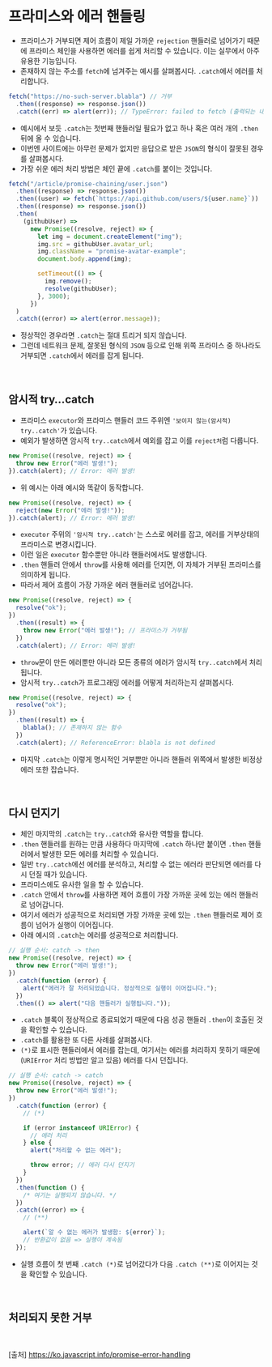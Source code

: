 # 프라미스와 에러 핸들링

- 프라미스가 거부되면 제어 흐름이 제일 가까운 `rejection` 핸들러로 넘어가기 때문에 프라미스 체인을 사용하면 에러를 쉽게 처리할 수 있습니다. 이는 실무에서 아주 유용한 기능입니다.
- 존재하지 않는 주소를 `fetch`에 넘겨주는 예시를 살펴봅시다. `.catch`에서 에러를 처리합니다.

```js
fetch("https://no-such-server.blabla") // 거부
  .then((response) => response.json())
  .catch((err) => alert(err)); // TypeError: failed to fetch (출력되는 내용은 다를 수 있음)
```

- 예시에서 보듯 `.catch`는 첫번째 핸들러일 필요가 없고 하나 혹은 여러 개의 `.then` 뒤에 올 수 있습니다.
- 이번엔 사이트에는 아무런 문제가 없지만 응답으로 받은 `JSON`의 형식이 잘못된 경우를 살펴봅시다.
- 가장 쉬운 에러 처리 방법은 체인 끝에 `.catch`를 붙이는 것입니다.

```js
fetch("/article/promise-chaining/user.json")
  .then((response) => response.json())
  .then((user) => fetch(`https://api.github.com/users/${user.name}`))
  .then((response) => response.json())
  .then(
    (githubUser) =>
      new Promise((resolve, reject) => {
        let img = document.createElement("img");
        img.src = githubUser.avatar_url;
        img.className = "promise-avatar-example";
        document.body.append(img);

        setTimeout(() => {
          img.remove();
          resolve(githubUser);
        }, 3000);
      })
  )
  .catch((error) => alert(error.message));
```

- 정상적인 경우라면 `.catch`는 절대 트리거 되지 않습니다.
- 그런데 네트워크 문제, 잘못된 형식의 `JSON` 등으로 인해 위쪽 프라미스 중 하나라도 거부되면 `.catch`에서 에러를 잡게 됩니다.

<br>

## 암시적 try…catch

- 프라미스 `executor`와 프라미스 핸들러 코드 주위엔 `'보이지 않는(암시적) try..catch'`가 있습니다.
- 예외가 발생하면 암시적 `try..catch`에서 예외를 잡고 이를 `reject처`럼 다룹니다.

```js
new Promise((resolve, reject) => {
  throw new Error("에러 발생!");
}).catch(alert); // Error: 에러 발생!
```

- 위 예시는 아래 예시와 똑같이 동작합니다.

```js
new Promise((resolve, reject) => {
  reject(new Error("에러 발생!"));
}).catch(alert); // Error: 에러 발생!
```

- `executor` 주위의 `'암시적 try..catch'`는 스스로 에러를 잡고, 에러를 거부상태의 프라미스로 변경시킵니다.
- 이런 일은 `executor` 함수뿐만 아니라 핸들러에서도 발생합니다.
- `.then` 핸들러 안에서 `throw`를 사용해 에러를 던지면, 이 자체가 거부된 프라미스를 의미하게 됩니다.
- 따라서 제어 흐름이 가장 가까운 에러 핸들러로 넘어갑니다.

```js
new Promise((resolve, reject) => {
  resolve("ok");
})
  .then((result) => {
    throw new Error("에러 발생!"); // 프라미스가 거부됨
  })
  .catch(alert); // Error: 에러 발생!
```

- `throw`문이 만든 에러뿐만 아니라 모든 종류의 에러가 암시적 `try..catch`에서 처리됩니다.
- 암시적 `try..catch`가 프로그래밍 에러를 어떻게 처리하는지 살펴봅시다.

```js
new Promise((resolve, reject) => {
  resolve("ok");
})
  .then((result) => {
    blabla(); // 존재하지 않는 함수
  })
  .catch(alert); // ReferenceError: blabla is not defined
```

- 마지막 `.catch`는 이렇게 명시적인 거부뿐만 아니라 핸들러 위쪽에서 발생한 비정상 에러 또한 잡습니다.

<br>

## 다시 던지기

- 체인 마지막의 `.catch`는 `try..catch`와 유사한 역할을 합니다.
- `.then` 핸들러를 원하는 만큼 사용하다 마지막에 `.catch` 하나만 붙이면 `.then` 핸들러에서 발생한 모든 에러를 처리할 수 있습니다.
- 일반 `try..catch`에선 에러를 분석하고, 처리할 수 없는 에러라 판단되면 에러를 다시 던질 때가 있습니다.
- 프라미스에도 유사한 일을 할 수 있습니다.
- `.catch` 안에서 `throw`를 사용하면 제어 흐름이 가장 가까운 곳에 있는 에러 핸들러로 넘어갑니다.
- 여기서 에러가 성공적으로 처리되면 가장 가까운 곳에 있는 `.then` 핸들러로 제어 흐름이 넘어가 실행이 이어집니다.
- 아래 예시의 `.catch`는 에러를 성공적으로 처리합니다.

```js
// 실행 순서: catch -> then
new Promise((resolve, reject) => {
  throw new Error("에러 발생!");
})
  .catch(function (error) {
    alert("에러가 잘 처리되었습니다. 정상적으로 실행이 이어집니다.");
  })
  .then(() => alert("다음 핸들러가 실행됩니다."));
```

- `.catch` 블록이 정상적으로 종료되었기 때문에 다음 성공 핸들러 `.then`이 호출된 것을 확인할 수 있습니다.
- `.catch`를 활용한 또 다른 사례를 살펴봅시다.
- `(*)`로 표시한 핸들러에서 에러를 잡는데, 여기서는 에러를 처리하지 못하기 때문에(`URIError` 처리 방법만 알고 있음) 에러를 다시 던집니다.

```js
// 실행 순서: catch -> catch
new Promise((resolve, reject) => {
  throw new Error("에러 발생!");
})
  .catch(function (error) {
    // (*)

    if (error instanceof URIError) {
      // 에러 처리
    } else {
      alert("처리할 수 없는 에러");

      throw error; // 에러 다시 던지기
    }
  })
  .then(function () {
    /* 여기는 실행되지 않습니다. */
  })
  .catch((error) => {
    // (**)

    alert(`알 수 없는 에러가 발생함: ${error}`);
    // 반환값이 없음 => 실행이 계속됨
  });
```

- 실행 흐름이 첫 번째 `.catch (*)`로 넘어갔다가 다음 `.catch (**)`로 이어지는 것을 확인할 수 있습니다.

<br>

## 처리되지 못한 거부

<br>

[출처]
https://ko.javascript.info/promise-error-handling
